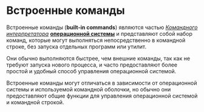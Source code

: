 # Встроенные команды

Встроенные команды (**built-in commands**) являются частью *[Командного интерпретатора](./MAIN.md#shell)*  **[операционной системы](./os.md)** и представляют собой набор команд, которые могут выполняться непосредственно в командной строке, без запуска отдельных программ или утилит.

Они обычно выполняются быстрее, чем внешние команды, так как не требуют запуска нового процесса, и часто предоставляют более простой и удобный способ управления операционной системой.

Встроенные команды могут отличаться в зависимости от операционной системы и используемой командной оболочки, но обычно они предоставляют общие функции для управления операционной системой и командной строкой.